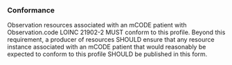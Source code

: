 ### Conformance

Observation resources associated with an mCODE patient with Observation.code LOINC 21902-2 MUST conform to this profile. Beyond this requirement, a producer of resources SHOULD ensure that any resource instance associated with an mCODE patient that would reasonably be expected to conform to this profile SHOULD be published in this form.
